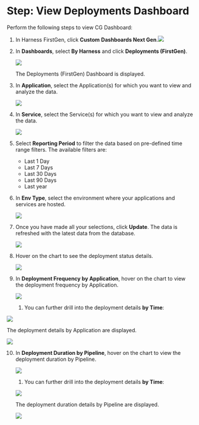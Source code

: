 # Step: View Deployments Dashboard

Perform the following steps to view CG Dashboard:

1. In Harness FirstGen, click **Custom** **Dashboards Next Gen**.![](./static/view-deployments-current-gen-dashboard-29.png)
2. In **Dashboards**, select **By Harness** and click **Deployments (FirstGen)**.
   
   ![](./static/view-deployments-current-gen-dashboard-30.png)
   
   The Deployments (FirstGen) Dashboard is displayed.
3. In **Application**, select the Application(s) for which you want to view and analyze the data.
   
   ![](./static/view-deployments-current-gen-dashboard-31.png)

4. In **Service**, select the Service(s) for which you want to view and analyze the data.
   
   ![](./static/view-deployments-current-gen-dashboard-32.png)

5. Select **Reporting Period** to filter the data based on pre-defined time range filters. The available filters are:
	* Last 1 Day
	* Last 7 Days
	* Last 30 Days
	* Last 90 Days
	* Last year
6. In **Env Type**, select the environment where your applications and services are hosted.
   
   ![](./static/view-deployments-current-gen-dashboard-33.png)

7. Once you have made all your selections, click **Update**. The data is refreshed with the latest data from the database.
   
   ![](./static/view-deployments-current-gen-dashboard-34.png)

8. Hover on the chart to see the deployment status details.
   
   ![](./static/view-deployments-current-gen-dashboard-35.png)

9.  In **Deployment Frequency by Application**, hover on the chart to view the deployment frequency by Application.
    
	![](./static/view-deployments-current-gen-dashboard-36.png)

	1. You can further drill into the deployment details **by Time**:
   
   ![](./static/view-deployments-current-gen-dashboard-37.png)
   
   The deployment details by Application are displayed.
   
   ![](./static/view-deployments-current-gen-dashboard-38.png)

10. In **Deployment Duration by Pipeline**, hover on the chart to view the deployment duration by Pipeline.
    
	![](./static/view-deployments-current-gen-dashboard-39.png)

	1. You can further drill into the deployment details **by Time**:
	
	![](./static/view-deployments-current-gen-dashboard-40.png)
	
	The deployment duration details by Pipeline are displayed.
	
	![](./static/view-deployments-current-gen-dashboard-41.png)
